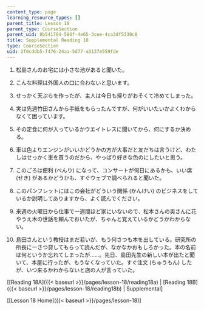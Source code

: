 ```yaml
---
content_type: page
learning_resource_types: []
parent_title: Lesson 18
parent_type: CourseSection
parent_uid: 8b541784-586f-4e65-3cee-4ca3df5330c8
title: Supplemental Reading 18
type: CourseSection
uid: 2f0cddb5-f476-24aa-5d77-a3137e559fde
---
```


1.  松島さんのお宅には小さな池があると聞いた。  
    
2.  こんな料理は外国人の口に合わないと思います。  
    
3.  せっかく天ぷらを作ったが、主人は今日も帰りがおそくて冷めてしまった。  
    
4.  実は先週竹田さんから手紙をもらったんですが、何がいいたいかよくわからなくて困っています。  
    
5.  その定食に何が入っているかウエイトレスに聞いてから、何にするか決める。  
    
6.  車は色よりエンジンがいいかどうかの方が大事だと友だちは言うけど、わたしはせっかく車を買うのだから、やっぱり好きな色のにしたいと思う。  
    
7.  このごろは便利 (べんり) になって、コンサートが何日にあるかも、いい席 (せき) があるかどうかも、すぐウェブで調べられると聞いた。  
    
8.  このパンフレットにはこの会社がどういう関係 (かんけい) のビジネスをしているか説明してありますから、よく読んでください。  
    
9.  来週の火曜日から仕事で一週間ほど家にいないので、松本さんの奥さんに花やうえ木の世話を頼んでおいたが、ちゃんと覚えているかどうかわからない。  
    
10.  島田さんという教授はまだ若いが、もう何さつも本を出している。研究所の所長に一さつ貸してもらって読んだが、なかなかおもしろかった。本の名前は何というか忘れてしまったが......。先日、島田先生の新しい本が出たと聞いて、本屋に行ったが、もうなくなっていた。すぐ注文 (ちゅうもん) したが、いつ来るかわからないと店の人が言っていた。

\[[Reading 18A]({{< baseurl >}}/pages/lesson-18/reading18a) | [Reading 18B]({{< baseurl >}}/pages/lesson-18/reading18b) | Supplemental\]

\[[Lesson 18 Home]({{< baseurl >}}/pages/lesson-18)\]